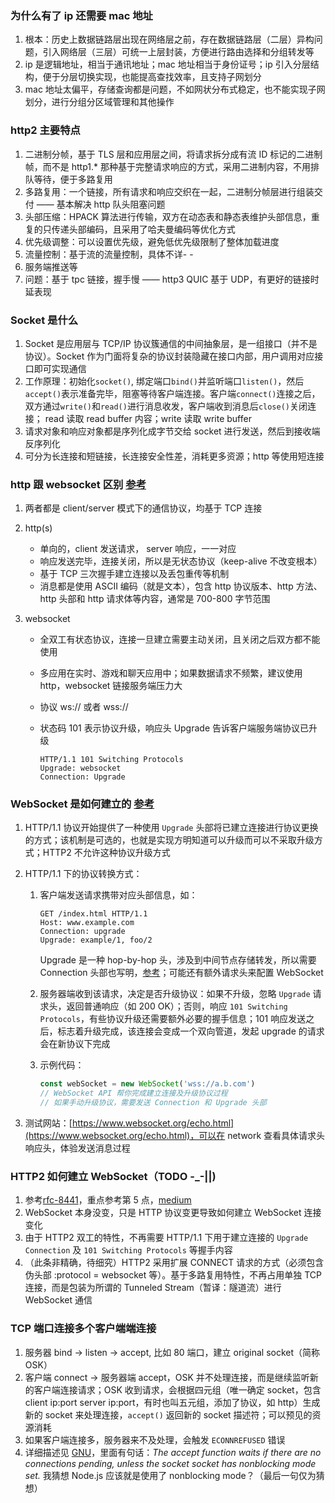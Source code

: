 ### 为什么有了 ip 还需要 mac 地址

1. 根本：历史上数据链路层出现在网络层之前，存在数据链路层（二层）异构问题，引入网络层（三层）可统一上层封装，方便进行路由选择和分组转发等
2. ip 是逻辑地址，相当于通讯地址；mac 地址相当于身份证号；ip 引入分层结构，便于分层切换实现，也能提高查找效率，且支持子网划分
3. mac 地址太偏平，存储查询都是问题，不如网状分布式稳定，也不能实现子网划分，进行分组分区域管理和其他操作

### http2 主要特点

1. 二进制分帧，基于 TLS 层和应用层之间，将请求拆分成有流 ID 标记的二进制帧，而不是 http1.* 那种基于完整请求响应的方式，采用二进制内容，不用排队等待，便于多路复用
2. 多路复用：一个链接，所有请求和响应交织在一起，二进制分帧层进行组装交付 —— 基本解决 http 队头阻塞问题
3. 头部压缩：HPACK 算法进行传输，双方在动态表和静态表维护头部信息，重复的只传递头部编码，且采用了哈夫曼编码等优化方式
4. 优先级调整：可以设置优先级，避免低优先级限制了整体加载进度
5. 流量控制：基于流的流量控制，具体不详- -
6. 服务端推送等
7. 问题：基于 tpc 链接，握手慢 —— http3 QUIC 基于 UDP，有更好的链接时延表现

### Socket 是什么

1. Socket 是应用层与 TCP/IP 协议簇通信的中间抽象层，是一组接口（并不是协议）。Socket 作为门面将复杂的协议封装隐藏在接口内部，用户调用对应接口即可实现通信
2. 工作原理：初始化`socket()`, 绑定端口`bind()`并监听端口`listen()`，然后`accept()`表示准备完毕，阻塞等待客户端连接。客户端`connect()`连接之后，双方通过`write()`和`read()`进行消息收发，客户端收到消息后`close()`关闭连接； read 读取 read buffer 内容；write 读取 write buffer
3. 请求对象和响应对象都是序列化成字节交给 socket 进行发送，然后到接收端反序列化
4. 可分为长连接和短链接，长连接安全性差，消耗更多资源；http 等使用短连接

### http 跟 websocket 区别 [参考](https://www.geeksforgeeks.org/what-is-web-socket-and-how-it-is-different-from-the-http/)

1. 两者都是 client/server 模式下的通信协议，均基于 TCP 连接
2. http(s)
  
    - 单向的，client 发送请求， server 响应，一一对应
    - 响应发送完毕，连接关闭，所以是无状态协议（keep-alive 不改变根本）
    - 基于 TCP 三次握手建立连接以及丢包重传等机制
    - 消息都是使用 ASCII 编码（就是文本），包含 http 协议版本、http 方法、http 头部和 http 请求体等内容，通常是 700-800 字节范围

3. websocket

    - 全双工有状态协议，连接一旦建立需要主动关闭，且关闭之后双方都不能使用
    - 多应用在实时、游戏和聊天应用中；如果数据请求不频繁，建议使用 http，websocket 链接服务端压力大
    - 协议 ws:// 或者 wss://
    - 状态码 101 表示协议升级，响应头 Upgrade 告诉客户端服务端协议已升级

        ```
        HTTP/1.1 101 Switching Protocols
        Upgrade: websocket 
        Connection: Upgrade
        ```

### WebSocket 是如何建立的 [参考](https://developer.mozilla.org/en-US/docs/Web/HTTP/Protocol_upgrade_mechanism#)

1. HTTP/1.1 协议开始提供了一种使用 `Upgrade` 头部将已建立连接进行协议更换的方式；该机制是可选的，也就是实现方明知道可以升级而可以不采取升级方式；HTTP2 不允许这种协议升级方式
2.  HTTP/1.1 下的协议转换方式：

    1.  客户端发送请求携带对应头部信息，如：

        ```
        GET /index.html HTTP/1.1
        Host: www.example.com
        Connection: upgrade
        Upgrade: example/1, foo/2
        ```

        Upgrade 是一种 hop-by-hop 头，涉及到中间节点存储转发，所以需要 Connection 头部也写明，[参考](https://en.wikipedia.org/wiki/Hop-by-hop_transport)；可能还有额外请求头来配置 WebSocket 

    2. 服务器端收到该请求，决定是否升级协议：如果不升级，忽略 `Upgrade` 请求头，返回普通响应（如 200 OK）；否则，响应 `101 Switching Protocols`，有些协议升级还需要额外必要的握手信息；101 响应发送之后，标志着升级完成，该连接会变成一个双向管道，发起 upgrade 的请求会在新协议下完成

    3. 示例代码：

        ```javascript
        const webSocket = new WebSocket('wss://a.b.com')
        // WebSocket API 帮你完成建立连接及升级协议过程
        // 如果手动升级协议，需要发送 Connection 和 Upgrade 头部
        ```


3. 测试网站：[https://www.websocket.org/echo.html](https://www.websocket.org/echo.html)，可以在 network 查看具体请求头响应头，体验发送消息过程


### HTTP2 如何建立 WebSocket（TODO -_-||)

1. 参考[rfc-8441](https://tools.ietf.org/html/rfc8441)，重点参考第 5 点，[medium](https://medium.com/@pgjones/http-2-websockets-81ae3aab36dd)
2. WebSocket 本身没变，只是 HTTP 协议变更导致如何建立 WebSocket 连接变化
3. 由于 HTTP2 双工的特性，不再需要 HTTP/1.1 下用于建立连接的 `Upgrade Connection` 及 `101 Switching Protocols` 等握手内容
4. （此条非精确，待细究）HTTP2 采用扩展 CONNECT 请求的方式（必须包含伪头部 :protocol = websocket 等）。基于多路复用特性，不再占用单独 TCP 连接，而是包装为所谓的 Tunneled Stream（暂译：隧道流）进行 WebSocket 通信

### TCP 端口连接多个客户端端连接

1. 服务器 bind -> listen -> accept, 比如 80 端口，建立 original socket（简称 OSK）
2. 客户端 connect -> 服务器端 accept，OSK 并不处理连接，而是继续监听新的客户端连接请求；OSK 收到请求，会根据四元组（唯一确定 socket，包含 client ip:port server ip:port，有时也叫五元组，添加了协议，如 http）生成新的 socket 来处理连接，`accept()` 返回新的 socket 描述符；可以预见的资源消耗
3. 如果客户端连接多，服务器来不及处理，会触发 `ECONNREFUSED` 错误
4. 详细描述见 [GNU](https://www.gnu.org/software/libc/manual/html_node/Accepting-Connections.html)，里面有句话：*The accept function waits if there are no connections pending, unless the socket socket has nonblocking mode set.* 我猜想 Node.js 应该就是使用了 nonblocking mode？（最后一句仅为猜想）